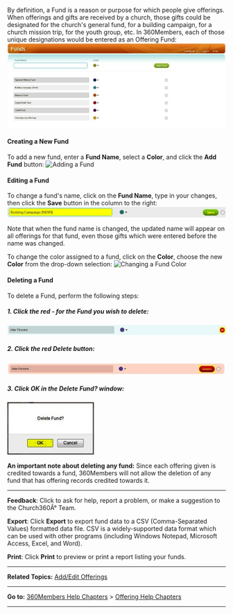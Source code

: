 By definition, a Fund is a reason or purpose for which people give
offerings. When offerings and gifts are received by a church, those
gifts could be designated for the church's general fund, for a building
campaign, for a church mission trip, for the youth group, etc. In
360Members, each of those unique designations would be entered as an
Offering Fund: ![Funds page](Offering_Funds_01.JPG "Funds page")

#### Creating a New Fund

To add a new fund, enter a **Fund Name**, select a **Color**, and click
the **Add Fund** button: ![Adding a
Fund](Offering_Funds_02.JPG "Adding a Fund")

#### Editing a Fund

To change a fund's name, click on the **Fund Name**, type in your
changes, then click the **Save** button in the column to the right:
![Renaming a Fund](Offering_Funds_03.JPG "Renaming a Fund")

Note that when the fund name is changed, the updated name will appear on
all offerings for that fund, even those gifts which were entered before
the name was changed.

To change the color assigned to a fund, click on the **Color**, choose
the new **Color** from the drop-down selection: ![Changing a Fund
Color](Offering_Funds_04.JPG "Changing a Fund Color")

#### Deleting a Fund

To delete a Fund, perform the following steps:

##### 1. Click the red - for the Fund you wish to delete:

![Delete Step 1](Offering_Funds_05.JPG "Delete Step 1")

##### 2. Click the red Delete button:

![Delete Step 2](Offering_Funds_06.JPG "Delete Step 2")

##### 3. Click OK in the Delete Fund? window:

![Delete Step 3](Offering_Funds_07.JPG "Delete Step 3")

**An important note about deleting any fund:** Since each offering given
is credited towards a fund, 360Members will not allow the deletion of
any fund that has offering records credited towards it.

* * * * *

**Feedback**: Click **<Feedback>** to ask for help, report a problem, or
make a suggestion to the Church360Â° Team.

**Export**: Click **Export** to export fund data to a CSV
(Comma-Separated Values) formatted data file. CSV is a widely-supported
data format which can be used with other programs (including Windows
Notepad, Microsoft Access, Excel, and Word).

**Print**: Click **Print** to preview or print a report listing your
funds.

* * * * *

**Related Topics:** [Add/Edit Offerings](offerings:%20Enter%20Offerings)

* * * * *

**Go to:** [360Members Help Chapters](Main%20Page) \> [Offering Help
Chapters](Offerings)

* * * * *
